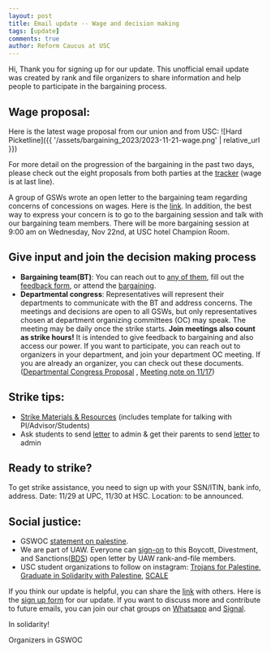 ```yaml
---
layout: post
title: Email update -- Wage and decision making
tags: [update]
comments: true
author: Reform Caucus at USC
---
```

Hi,
Thank you for signing up for our update. This unofficial email update was created by rank and file organizers to share information and help people to participate in the bargaining process.


## Wage proposal:
Here is the latest wage proposal from our union and from USC:
![Hard Picketline]({{ '/assets/bargaining_2023/2023-11-21-wage.png' | relative_url }})

For more detail on the progression of the bargaining in the past two days, please check out the eight proposals from both parties at the [tracker](https://docs.google.com/spreadsheets/d/1HaaQDQepdNRMJFlbOMgNtCpJwMz3YuHJCudtEA3uYcw/edit#gid=0) (wage is at last line).

A group of GSWs wrote an open letter to the bargaining team regarding concerns of concessions on wages. Here is the [link](https://forms.gle/Mjpe6u3yRiBstWjm9). In addition, the best way to express your concern is to go to  the bargaining session and talk with our bargaining team members. There will be more bargaining session at 9:00 am on Wednesday, Nov 22nd, at USC hotel​​ Champion Room.

## Give input and join the decision making process
* **Bargaining team(BT)**: You can reach out to [any of them](https://www.gswoc-usc.org/bargaining-team/), fill out the [feedback form](https://www.gswoc-usc.org/bargaining/), or attend the [bargaining](https://www.gswoc-usc.org/bargaining/).
* **Departmental congress**: Representatives will represent their departments to communicate with the BT and address concerns. The meetings and decisions are open to all GSWs, but only representatives chosen at department organizing committees (OC) may speak. 
The meeting may be daily once the strike starts. **Join meetings also count as strike hours!** It is intended to give feedback to bargaining and also access our power. 
If you want to participate, you can reach out to organizers in your department, and join your department OC meeting. 
If you are already an organizer, you can check out these documents. ([Departmental Congress Proposal](https://docs.google.com/document/d/166a5ejU20IX7sVqIkq1UGioNmfJtVkN4J4SD5V0pxdI/edit?usp=sharing) , [Meeting note on 11/17](https://docs.google.com/document/d/1LCuknOd2WeuuUKN4zq-f3n7o8-lagWLJpNpnwbE7sao/edit?usp=sharing))

## Strike tips:
* [Strike Materials & Resources](https://docs.google.com/document/d/1a0moHHB2RyzsFFduQxSZsMSmdB1MMkLXPxl9G_9GDyo/edit?usp=sharing) (includes template for talking with PI/Advisor/Students)
* Ask students to send [letter](https://docs.google.com/document/d/1-eX_7LxmEu_usmEAVO1bacnYJZV-uU5XkR0SxLnkk_k/edit?usp=sharing) to admin & get their parents to send [letter](https://docs.google.com/document/d/1wkAmlAC5B5niR6rDoUJDelIm5o01xlXDqZNFtRvy1lA/edit?usp=sharing) to admin

## Ready to strike?
To get strike assistance, you need to sign up with your SSN/ITIN, bank info, address. 
Date: 11/29 at UPC, 11/30 at HSC. Location: to be announced. 

## Social justice:
* GSWOC [statement on palestine](https://www.gswoc-usc.org/statement-on-palestine/). 
* We are part of UAW. Everyone can [sign-on](https://docs.google.com/document/d/1f2WMXtR4kJNDm0EMcmXH3UFCwaFQqZ2SpxdfWGz16X8/edit) to this Boycott, Divestment, and Sanctions([BDS](https://bdsmovement.net/call)) open letter by UAW rank-and-file members.
* USC student organizations to follow on instagram: [Trojans for Palestine](https://www.instagram.com/trojansforpalestine/), [Graduate in Solidarity with Palestine](https://www.instagram.com/uscgraduatesforpalestine/), [SCALE](https://www.instagram.com/uscscale/)

If you think our update is helpful, you can share the [link](https://docs.google.com/document/d/1S6H7P4qh5Xyn0CHujEPhjqU6iaR6mg6jKyNQS-UeqY8/edit?usp=sharing) with others. Here is the [sign up form](https://forms.gle/CfzU3oK7Cr8sn9CE6) for our update.
If you want to discuss more and contribute to future emails, you can join our chat groups on [Whatsapp](https://chat.whatsapp.com/Fk7AdCrVisA519IgtdsDKY) and [Signal](https://signal.group/#CjQKILERe-8ui_8j_B4d1TbLWMmvmO_MDnG6cC52xIufdzgBEhCbwhMoStnaqWYOvqzcT6Zd).

In solidarity!

Organizers in GSWOC

